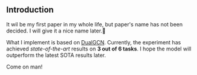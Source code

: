 ## Introduction

It wil be my first paper in my whole life, but paper's name has not been decided. I will give it a nice name later.🤣

What I implement is based on [DualGCN](https://github.com/CCChenhao997/DualGCN-ABSA). Currently, the experiment has achieved *state-of-the-art* results on **3 out of 6 tasks**. I hope the model will outperform the latest SOTA results later.

Come on man!
